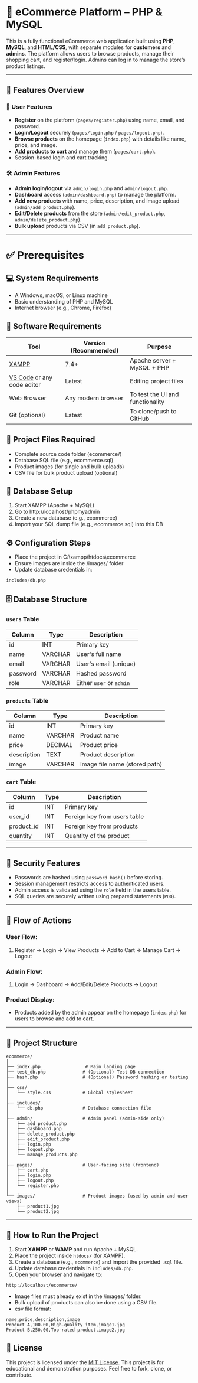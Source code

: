 # 🛒 eCommerce Platform – PHP & MySQL

This is a fully functional eCommerce web application built using **PHP**, **MySQL**, and **HTML/CSS**, with separate modules for **customers** and **admins**. The platform allows users to browse products, manage their shopping cart, and register/login. Admins can log in to manage the store’s product listings.

---

## 🚀 Features Overview

### 👤 User Features

- **Register** on the platform (`pages/register.php`) using name, email, and password.
- **Login/Logout** securely (`pages/login.php` / `pages/logout.php`).
- **Browse products** on the homepage (`index.php`) with details like name, price, and image.
- **Add products to cart** and manage them (`pages/cart.php`).
- Session-based login and cart tracking.

### 🛠 Admin Features

- **Admin login/logout** via `admin/login.php` and `admin/logout.php`.
- **Dashboard** access (`admin/dashboard.php`) to manage the platform.
- **Add new products** with name, price, description, and image upload (`admin/add_product.php`).
- **Edit/Delete products** from the store (`admin/edit_product.php`, `admin/delete_product.php`).
- **Bulk upload** products via CSV (in `add_product.php`).

---
# ✅ Prerequisites
## 💻 System Requirements
- A Windows, macOS, or Linux machine
- Basic understanding of PHP and MySQL
- Internet browser (e.g., Chrome, Firefox)

## 🧰 Software Requirements
| Tool                                                         | Version (Recommended) | Purpose                          |
| ------------------------------------------------------------ | --------------------- | -------------------------------- |
| [XAMPP](https://www.apachefriends.org/)                      | 7.4+                  | Apache server + MySQL + PHP      |
| [VS Code](https://code.visualstudio.com/) or any code editor | Latest                | Editing project files            |
| Web Browser                                                  | Any modern browser    | To test the UI and functionality |
| Git (optional)                                               | Latest                | To clone/push to GitHub          |

## 📂 Project Files Required
- Complete source code folder (ecommerce/)
- Database SQL file (e.g., ecommerce.sql)
- Product images (for single and bulk uploads)
- CSV file for bulk product upload (optional)

## 📑 Database Setup
1. Start XAMPP (Apache + MySQL)
2. Go to http://localhost/phpmyadmin
3. Create a new database (e.g., ecommerce)
4. Import your SQL dump file (e.g., ecommerce.sql) into this DB

## ⚙️ Configuration Steps
- Place the project in C:\xampp\htdocs\ecommerce
- Ensure images are inside the /images/ folder
- Update database credentials in:
```php
includes/db.php
``` 


## 🗄️ Database Structure

### `users` Table

| Column    | Type     | Description                     |
|-----------|----------|---------------------------------|
| id        | INT      | Primary key                     |
| name      | VARCHAR  | User's full name                |
| email     | VARCHAR  | User's email (unique)           |
| password  | VARCHAR  | Hashed password                 |
| role      | VARCHAR  | Either `user` or `admin`        |

### `products` Table

| Column     | Type     | Description                    |
|------------|----------|--------------------------------|
| id         | INT      | Primary key                    |
| name       | VARCHAR  | Product name                   |
| price      | DECIMAL  | Product price                  |
| description| TEXT     | Product description            |
| image      | VARCHAR  | Image file name (stored path)  |

### `cart` Table

| Column      | Type     | Description                   |
|-------------|----------|-------------------------------|
| id          | INT      | Primary key                   |
| user_id     | INT      | Foreign key from users table  |
| product_id  | INT      | Foreign key from products     |
| quantity    | INT      | Quantity of the product       |

---

## 🔐 Security Features

- Passwords are hashed using `password_hash()` before storing.
- Session management restricts access to authenticated users.
- Admin access is validated using the `role` field in the users table.
- SQL queries are securely written using prepared statements (`PDO`).

---

## 🔄 Flow of Actions

### User Flow:
1. Register → Login → View Products → Add to Cart → Manage Cart → Logout

### Admin Flow:
1. Login → Dashboard → Add/Edit/Delete Products → Logout

### Product Display:
- Products added by the admin appear on the homepage (`index.php`) for users to browse and add to cart.

---

## 📁 Project Structure
```
ecommerce/
│
├── index.php                 # Main landing page
├── test_db.php              # (Optional) Test DB connection
├── hash.php                 # (Optional) Password hashing or testing
│
├── css/
│   └── style.css            # Global stylesheet
│
├── includes/
│   └── db.php               # Database connection file
│
├── admin/                   # Admin panel (admin-side only)
│   ├── add_product.php
│   ├── dashboard.php
│   ├── delete_product.php
│   ├── edit_product.php
│   ├── login.php
│   ├── logout.php
│   └── manage_products.php
│
├── pages/                   # User-facing site (frontend)
│   ├── cart.php
│   ├── login.php
│   ├── logout.php
│   └── register.php
│
└── images/                  # Product images (used by admin and user views)
    ├── product1.jpg
    └── product2.jpg
```
---

## 🧪 How to Run the Project

1. Start **XAMPP** or **WAMP** and run Apache + MySQL.
2. Place the project inside `htdocs/` (for XAMPP).
3. Create a database (e.g., `ecommerce`) and import the provided `.sql` file.
4. Update database credentials in `includes/db.php`.
5. Open your browser and navigate to:
```
http://localhost/ecommerce/
```
- Image files must already exist in the /images/ folder.
- Bulk upload of products can also be done using a CSV file.
- csv file format:
```csv
name,price,description,image
Product A,100.00,High-quality item,image1.jpg
Product B,250.00,Top-rated product,image2.jpg
```

## 📄 License
This project is licensed under the [MIT License](https://opensource.org/licenses/MIT).
This project is for educational and demonstration purposes. Feel free to fork, clone, or contribute.
